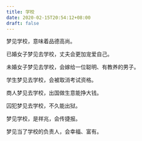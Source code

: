 ```yaml
---
title: 学校
date: 2020-02-15T20:54:12+08:00
draft: false
---
```


梦见学校，意味着品德高尚。


已婚女子梦见去学校，丈夫会更加宠爱自己。


未婚女子梦见去学校，会嫁给一位聪明、有教养的男子。


学生梦见去学校，会被取消考试资格。


商人梦见去学校，出国做生意能挣大钱。


囚犯梦见去学校，不久能出狱。


梦见学校，是祥兆，会传捷报。


梦见当了学校的负责人，会幸福、富有。
